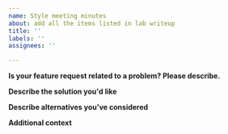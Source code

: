 ```yaml
---
name: Style meeting minutes
about: add all the items listed in lab writeup
title: ''
labels: ''
assignees: ''

---
```


**Is your feature request related to a problem? Please describe.**
 
**Describe the solution you'd like**


**Describe alternatives you've considered**


**Additional context**
